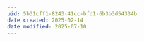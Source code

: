 ```yaml
---
uid: 5b31cff1-8243-41cc-bfd1-6b3b3d54334b
date created: 2025-02-14
date modified: 2025-07-10
---
```

